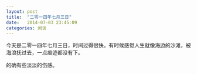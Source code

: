 ```yaml
---
layout: post
title:  "二零一四年七月三日"
date:   2014-07-03 23:45:09
categories: 闲谈
---
```


今天是二零一四年七月三日，时间过得很快。有时候感觉人生就像海边的沙滩，被海浪抚过去，一点痕迹都没有下。

的确有些淡淡的伤感。